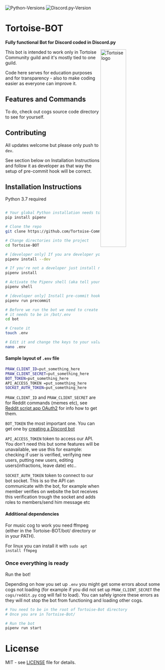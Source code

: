![Python-Versions](https://img.shields.io/badge/python-3.7-blue?style=flat-square)
![Discord.py-Version](https://img.shields.io/badge/discord.py-1.3.3-blue?style=flat-square)

# Tortoise-BOT
**Fully functional Bot for Discord coded in Discord.py**

<img alt="Tortoise logo" align="right" src="https://imgur.com/a/yhj4VWL" width=40%>

This bot is intended to work only in Tortoise Community guild and it's
mostly tied to one guild. 

Code here serves for education purposes and for
transparency - also to make coding easier as everyone can improve it.

## Features and Commands

To do, check out cogs source code directory to see for yourself.

## Contributing

All updates welcome but please only push to `dev`.

See section below on Installation Instructions and follow it as developer as that
way the setup of pre-commit hook will be correct. 

## Installation Instructions

Python 3.7 required

```bash

# Your global Python installation needs to have pipenv
pip install pipenv

# Clone the repo
git clone https://github.com/Tortoise-Community/Tortoise-BOT.git

# Change directories into the project
cd Tortoise-BOT

# [developer only] If you are developer you need to install dependencies for dev
pipenv install --dev

# If you're not a developer just install required dependencies like this
pipenv install

# Activate the Pipenv shell (aka tell your terminal/whatever to use dependencies from the env in this project)
pipenv shell

# [developer only] Install pre-commit hook
pipenv run precommit

# Before we run the bot we need to create .env file where all secret keys will be (tokens etc)
# it needs to be in /bot/.env
cd bot

# Create it
touch .env

# Edit it and change the keys to your values (see section below for sample layout)
nano .env
```

#### Sample layout of `.env` file

```bash
PRAW_CLIENT_ID=put_something_here
PRAW_CLIENT_SECRET=put_something_here
BOT_TOKEN=put_something_here
API_ACCESS_TOKEN =put_something_here
SOCKET_AUTH_TOKEN=put_something_here
```

`PRAW_CLIENT_ID` and `PRAW_CLIENT_SECRET`
are for Reddit commands (memes etc), see [Reddit script app OAuth2](https://github.com/reddit-archive/reddit/wiki/OAuth2)
for info how to get them.

`BOT_TOKEN` the most important one. You can get one by [creating a Discord bot](https://discordapp.com/developers/applications)

`API_ACCESS_TOKEN` token to access our API. You don't need this but some features
will be unavailable, we use this for example: checking if user is verified,
verifying new users, putting new users, editing users(infractions, leave date) etc..

`SOCKET_AUTH_TOKEN` token to connect to our bot socket. 
This is so the API can communicate with the bot,
for example when member verifies on website the bot receives this verification trough the socket
and adds roles to members/send him message etc

#### Additional dependencies

For music cog to work you need ffmpeg (either in the Tortoise-BOT/bot/ directory or in your PATH).

For linux you can install it with `sudo apt install ffmpeg`

### Once everything is ready

Run the bot!

Depending on how you set up `.env` you might get some errors about some cogs not loading 
(for example if you did not set up `PRAW_CLIENT_SECRET` the `cogs/reddit.py` cog will fail to load).
You can safely ignore these errors as they will not stop the bot from functioning and loading other cogs.

```bash
# You need to be in the root of Tortoise-Bot directory
# Once you are in Tortoise-Bot/

# Run the bot
pipenv run start
```

# License

MIT - see [LICENSE](LICENSE) file for details.
